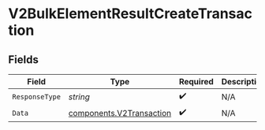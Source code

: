 # V2BulkElementResultCreateTransaction


## Fields

| Field                                                                | Type                                                                 | Required                                                             | Description                                                          |
| -------------------------------------------------------------------- | -------------------------------------------------------------------- | -------------------------------------------------------------------- | -------------------------------------------------------------------- |
| `ResponseType`                                                       | *string*                                                             | :heavy_check_mark:                                                   | N/A                                                                  |
| `Data`                                                               | [components.V2Transaction](../../models/components/v2transaction.md) | :heavy_check_mark:                                                   | N/A                                                                  |